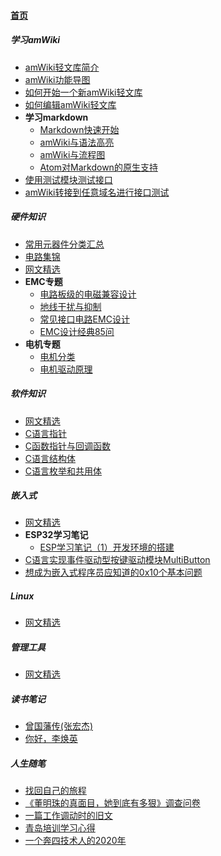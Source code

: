 
#### [首页](?file=home-首页)

##### 学习amWiki
- [amWiki轻文库简介](?file=001-学习amWiki/01-amWiki轻文库简介 "amWiki轻文库简介")
- [amWiki功能导图](?file=001-学习amWiki/02-amWiki功能导图 "amWiki功能导图")
- [如何开始一个新amWiki轻文库](?file=001-学习amWiki/03-如何开始一个新amWiki轻文库 "如何开始一个新amWiki轻文库")
- [如何编辑amWiki轻文库](?file=001-学习amWiki/04-如何编辑amWiki轻文库 "如何编辑amWiki轻文库")
- **学习markdown**
    - [Markdown快速开始](?file=001-学习amWiki/05-学习markdown/01-Markdown快速开始 "Markdown快速开始")
    - [amWiki与语法高亮](?file=001-学习amWiki/05-学习markdown/02-amWiki与语法高亮 "amWiki与语法高亮")
    - [amWiki与流程图](?file=001-学习amWiki/05-学习markdown/03-amWiki与流程图 "amWiki与流程图")
    - [Atom对Markdown的原生支持](?file=001-学习amWiki/05-学习markdown/05-Atom对Markdown的原生支持 "Atom对Markdown的原生支持")
- [使用测试模块测试接口](?file=001-学习amWiki/06-使用测试模块测试接口 "使用测试模块测试接口")
- [amWiki转接到任意域名进行接口测试](?file=001-学习amWiki/07-amWiki转接到任意域名进行接口测试 "amWiki转接到任意域名进行接口测试")

##### 硬件知识
- [常用元器件分类汇总](?file=002-硬件知识/001-常用元器件分类汇总 "常用元器件分类汇总")
- [电路集锦](?file=002-硬件知识/002-电路集锦 "电路集锦")
- [网文精选](?file=002-硬件知识/003-网文精选 "网文精选")
- **EMC专题**
    - [电路板级的电磁兼容设计](?file=002-硬件知识/004-EMC专题/001-电路板级的电磁兼容设计 "电路板级的电磁兼容设计")
    - [地线干扰与抑制](?file=002-硬件知识/004-EMC专题/002-地线干扰与抑制 "地线干扰与抑制")
    - [常见接口电路EMC设计](?file=002-硬件知识/004-EMC专题/003-常见接口电路EMC设计 "常见接口电路EMC设计")
    - [EMC设计经典85问](?file=002-硬件知识/004-EMC专题/004-EMC设计经典85问 "EMC设计经典85问")
- **电机专题**
    - [电机分类](?file=002-硬件知识/005-电机专题/001-电机分类 "电机分类")
    - [电机驱动原理](?file=002-硬件知识/005-电机专题/002-电机驱动原理 "电机驱动原理")

##### 软件知识
- [网文精选](?file=003-软件知识/001-网文精选 "网文精选")
- [C语言指针](?file=003-软件知识/002-C语言指针 "C语言指针")
- [C函数指针与回调函数](?file=003-软件知识/003-C函数指针与回调函数 "C函数指针与回调函数")
- [C语言结构体](?file=003-软件知识/004-C语言结构体 "C语言结构体")
- [C语言枚举和共用体](?file=003-软件知识/005-C语言枚举和共用体 "C语言枚举和共用体")

##### 嵌入式
- [网文精选](?file=004-嵌入式/001-网文精选 "网文精选")
- **ESP32学习笔记**
    - [ESP学习笔记（1）开发环境的搭建](?file=004-嵌入式/002-ESP32学习笔记/001-ESP学习笔记（1）开发环境的搭建 "ESP学习笔记（1）开发环境的搭建")
- [C语言实现事件驱动型按键驱动模块MultiButton](?file=004-嵌入式/003-C语言实现事件驱动型按键驱动模块MultiButton "C语言实现事件驱动型按键驱动模块MultiButton")
- [想成为嵌入式程序员应知道的0x10个基本问题](?file=004-嵌入式/004-想成为嵌入式程序员应知道的0x10个基本问题 "想成为嵌入式程序员应知道的0x10个基本问题")

##### Linux
- [网文精选](?file=005-Linux/001-网文精选 "网文精选")

##### 管理工具
- [网文精选](?file=006-管理工具/001-网文精选 "网文精选")

##### 读书笔记
- [曾国藩传&#40;张宏杰&#41;](?file=007-读书笔记/001-曾国藩传&#40;张宏杰&#41; "曾国藩传&#40;张宏杰&#41;")
- [你好，李焕英](?file=007-读书笔记/002-你好，李焕英 "你好，李焕英")

##### 人生随笔
- [找回自己的旅程](?file=008-人生随笔/001-找回自己的旅程 "找回自己的旅程")
- [《董明珠的真面目，她到底有多狠》调查问卷](?file=008-人生随笔/002-《董明珠的真面目，她到底有多狠》调查问卷 "《董明珠的真面目，她到底有多狠》调查问卷")
- [一篇工作调动时的旧文](?file=008-人生随笔/003-一篇工作调动时的旧文 "一篇工作调动时的旧文")
- [青岛培训学习心得](?file=008-人生随笔/004-青岛培训学习心得 "青岛培训学习心得")
- [一个奔四技术人的2020年](?file=008-人生随笔/005-一个奔四技术人的2020年 "一个奔四技术人的2020年")
